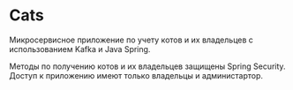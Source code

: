 # Cats

Микросервисное приложение по учету котов и их владельцев с использованием Kafka и Java Spring.

Методы по получению котов и их владельцев защищены Spring Security.
Доступ к приложению имеют только владельцы и администартор.

